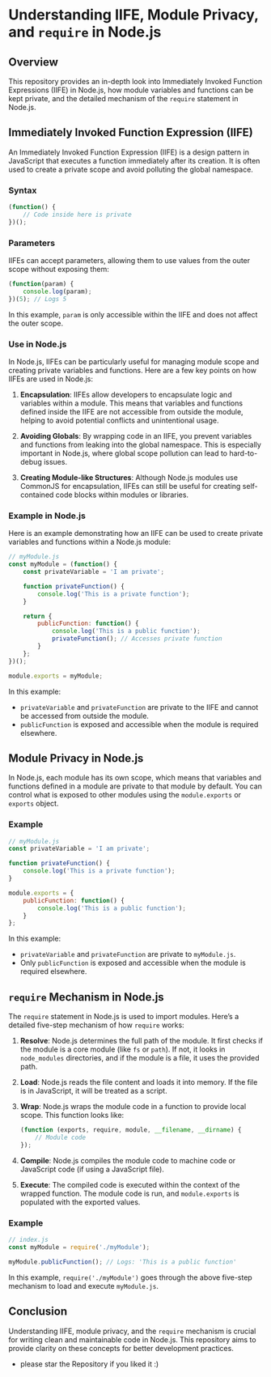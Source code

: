 
# Understanding IIFE, Module Privacy, and `require` in Node.js

## Overview

This repository provides an in-depth look into Immediately Invoked Function Expressions (IIFE) in Node.js, how module variables and functions can be kept private, and the detailed mechanism of the `require` statement in Node.js.

## Immediately Invoked Function Expression (IIFE)

An Immediately Invoked Function Expression (IIFE) is a design pattern in JavaScript that executes a function immediately after its creation. It is often used to create a private scope and avoid polluting the global namespace. 

### Syntax

```javascript
(function() {
    // Code inside here is private
})();
```

### Parameters

IIFEs can accept parameters, allowing them to use values from the outer scope without exposing them:

```javascript
(function(param) {
    console.log(param);
})(5); // Logs 5
```

In this example, `param` is only accessible within the IIFE and does not affect the outer scope.

### Use in Node.js

In Node.js, IIFEs can be particularly useful for managing module scope and creating private variables and functions. Here are a few key points on how IIFEs are used in Node.js:

1. **Encapsulation**: IIFEs allow developers to encapsulate logic and variables within a module. This means that variables and functions defined inside the IIFE are not accessible from outside the module, helping to avoid potential conflicts and unintentional usage.

2. **Avoiding Globals**: By wrapping code in an IIFE, you prevent variables and functions from leaking into the global namespace. This is especially important in Node.js, where global scope pollution can lead to hard-to-debug issues.

3. **Creating Module-like Structures**: Although Node.js modules use CommonJS for encapsulation, IIFEs can still be useful for creating self-contained code blocks within modules or libraries.

### Example in Node.js

Here is an example demonstrating how an IIFE can be used to create private variables and functions within a Node.js module:

```javascript
// myModule.js
const myModule = (function() {
    const privateVariable = 'I am private';

    function privateFunction() {
        console.log('This is a private function');
    }

    return {
        publicFunction: function() {
            console.log('This is a public function');
            privateFunction(); // Accesses private function
        }
    };
})();

module.exports = myModule;
```

In this example:
- `privateVariable` and `privateFunction` are private to the IIFE and cannot be accessed from outside the module.
- `publicFunction` is exposed and accessible when the module is required elsewhere.

## Module Privacy in Node.js

In Node.js, each module has its own scope, which means that variables and functions defined in a module are private to that module by default. You can control what is exposed to other modules using the `module.exports` or `exports` object.

### Example

```javascript
// myModule.js
const privateVariable = 'I am private';

function privateFunction() {
    console.log('This is a private function');
}

module.exports = {
    publicFunction: function() {
        console.log('This is a public function');
    }
};
```

In this example:
- `privateVariable` and `privateFunction` are private to `myModule.js`.
- Only `publicFunction` is exposed and accessible when the module is required elsewhere.

## `require` Mechanism in Node.js

The `require` statement in Node.js is used to import modules. Here’s a detailed five-step mechanism of how `require` works:

1. **Resolve**: Node.js determines the full path of the module. It first checks if the module is a core module (like `fs` or `path`). If not, it looks in `node_modules` directories, and if the module is a file, it uses the provided path.

2. **Load**: Node.js reads the file content and loads it into memory. If the file is in JavaScript, it will be treated as a script.

3. **Wrap**: Node.js wraps the module code in a function to provide local scope. This function looks like:

    ```javascript
    (function (exports, require, module, __filename, __dirname) {
        // Module code
    });
    ```

4. **Compile**: Node.js compiles the module code to machine code or JavaScript code (if using a JavaScript file).

5. **Execute**: The compiled code is executed within the context of the wrapped function. The module code is run, and `module.exports` is populated with the exported values.

### Example

```javascript
// index.js
const myModule = require('./myModule');

myModule.publicFunction(); // Logs: 'This is a public function'
```

In this example, `require('./myModule')` goes through the above five-step mechanism to load and execute `myModule.js`.

## Conclusion

Understanding IIFE, module privacy, and the `require` mechanism is crucial for writing clean and maintainable code in Node.js. This repository aims to provide clarity on these concepts for better development practices.

- please star the Repository if you liked it :)
